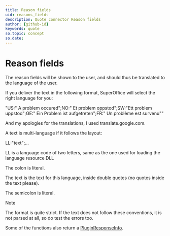 ```yaml
---
title: Reason fields
uid: reasons_fields
description: Quote connector Reason fields
author: {github-id}
keywords: quote
so.topic: concept
so.date:
---
```


# Reason fields

The reason fields will be shown to the user, and should thus be translated to the language of the user.

If you deliver the text in the following format, SuperOffice will select the right language for you:

"US:" A problem occured";NO:" Et problem oppstod";SW:"Ett problem uppstod";GE:" Ein Problem ist aufgetreten";FR:" Un problème est survenu""

And my apologies for the translations, I used translate.google.com.

A text is multi-language if it follows the layout:

LL:"text";...

LL is a language code of two letters, same as the one used for loading the language resource DLL

The colon is literal.

The text is the text for this language, inside double quotes (no quotes inside the text please).

The semicolon is literal.

> [!NOTE]
> The format is quite strict. If the text does not follow these conventions, it is not parsed at all, so do test the errors too.

Some of the functions also return a [PluginResponseInfo][1].

<!-- Referenced links -->
[1]: data-carriers/pluginresponseinfo.md

